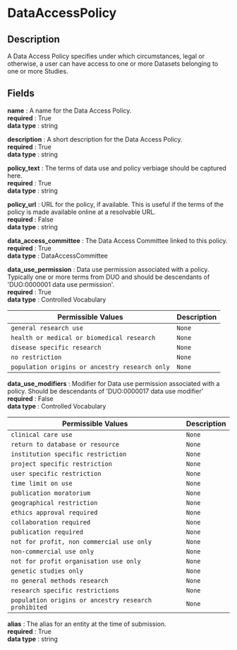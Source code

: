 # DataAccessPolicy

## Description

A Data Access Policy specifies under which circumstances, legal or otherwise, a user can have access to one or more Datasets belonging to one or more Studies.

## Fields

**name** : A name for the Data Access Policy.<br>
**required** : True<br>
**data type** : string <br>


**description** : A short description for the Data Access Policy.<br>
**required** : True<br>
**data type** : string <br>


**policy_text** : The terms of data use and policy verbiage should be captured here.<br>
**required** : True<br>
**data type** : string <br>


**policy_url** : URL for the policy, if available. This is useful if the terms of the policy is made available online at a resolvable URL.<br>
**required** : False<br>
**data type** : string <br>


**data_access_committee** : The Data Access Committee linked to this policy.<br>
**required** : True<br>
**data type** : DataAccessCommittee <br>


**data_use_permission** : Data use permission associated with a policy. Typically one or more terms from DUO and should be descendants of 'DUO:0000001 data use permission'.<br>
**required** : True<br>
**data type** : Controlled Vocabulary <br>

| Permissible Values | Description |
| --- | --- |
| `general research use` | `None` |
| `health or medical or biomedical research` | `None` |
| `disease specific research` | `None` |
| `no restriction` | `None` |
| `population origins or ancestry research only` | `None` |



**data_use_modifiers** : Modifier for Data use permission associated with a policy. Should be descendants of 'DUO:0000017 data use modifier'<br>
**required** : False<br>
**data type** : Controlled Vocabulary <br>

| Permissible Values | Description |
| --- | --- |
| `clinical care use` | `None` |
| `return to database or resource` | `None` |
| `institution specific restriction` | `None` |
| `project specific restriction` | `None` |
| `user specific restriction` | `None` |
| `time limit on use` | `None` |
| `publication moratorium` | `None` |
| `geographical restriction` | `None` |
| `ethics approval required` | `None` |
| `collaboration required` | `None` |
| `publication required` | `None` |
| `not for profit, non commercial use only` | `None` |
| `non-commercial use only` | `None` |
| `not for profit organisation use only` | `None` |
| `genetic studies only` | `None` |
| `no general methods research` | `None` |
| `research specific restrictions` | `None` |
| `population origins or ancestry research prohibited` | `None` |



**alias** : The alias for an entity at the time of submission.<br>
**required** : True<br>
**data type** : string <br>
